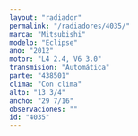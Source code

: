 ```yaml
---
layout: "radiador"
permalink: "/radiadores/4035/"
marca: "Mitsubishi"
modelo: "Eclipse"
ano: "2012"
motor: "L4 2.4, V6 3.0"
transmision: "Automática"
parte: "438501"
clima: "Con clima"
alto: "13 3/4"
ancho: "29 7/16"
observaciones: ""
id: "4035"
---
```


